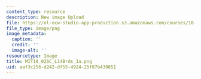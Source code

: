```yaml
---
content_type: resource
description: New image Upload
file: https://ol-ocw-studio-app-production.s3.amazonaws.com/courses/18-02sc-multivariable-calculus-fall-2010/aaf3c256d242df55492425f87b439851_MIT18_02SC_L14Brds_1a.png
file_type: image/png
image_metadata:
  caption: ''
  credit: ''
  image-alt: ''
resourcetype: Image
title: MIT18_02SC_L14Brds_1a.png
uid: aaf3c256-d242-df55-4924-25f87b439851
---
```

